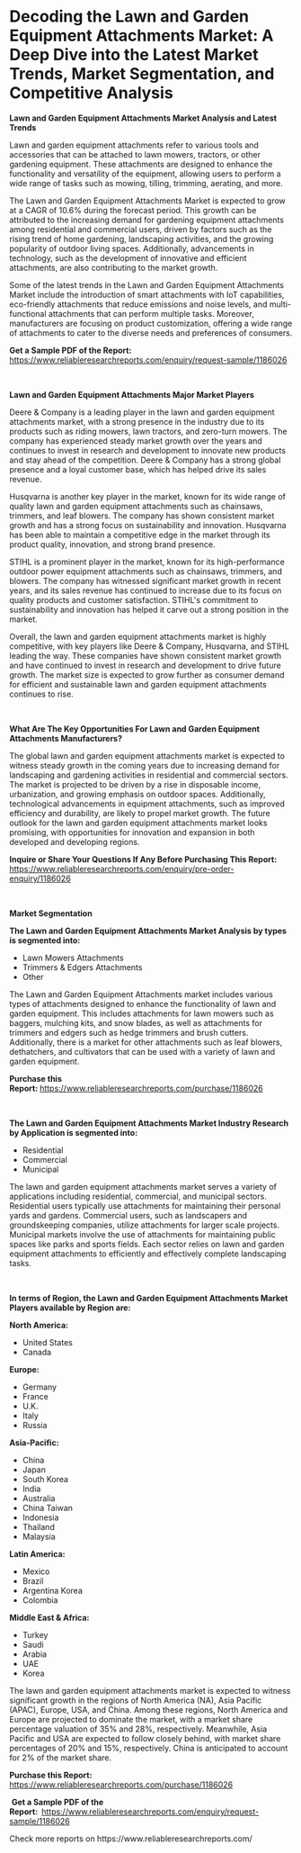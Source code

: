 <p><h1>Decoding the Lawn and Garden Equipment Attachments Market: A Deep Dive into the Latest Market Trends, Market Segmentation, and Competitive Analysis</h1></p><p><strong>Lawn and Garden Equipment Attachments Market Analysis and Latest Trends</strong></p>
<p><p>Lawn and garden equipment attachments refer to various tools and accessories that can be attached to lawn mowers, tractors, or other gardening equipment. These attachments are designed to enhance the functionality and versatility of the equipment, allowing users to perform a wide range of tasks such as mowing, tilling, trimming, aerating, and more.</p><p>The Lawn and Garden Equipment Attachments Market is expected to grow at a CAGR of 10.6% during the forecast period. This growth can be attributed to the increasing demand for gardening equipment attachments among residential and commercial users, driven by factors such as the rising trend of home gardening, landscaping activities, and the growing popularity of outdoor living spaces. Additionally, advancements in technology, such as the development of innovative and efficient attachments, are also contributing to the market growth.</p><p>Some of the latest trends in the Lawn and Garden Equipment Attachments Market include the introduction of smart attachments with IoT capabilities, eco-friendly attachments that reduce emissions and noise levels, and multi-functional attachments that can perform multiple tasks. Moreover, manufacturers are focusing on product customization, offering a wide range of attachments to cater to the diverse needs and preferences of consumers.</p></p>
<p><strong>Get a Sample PDF of the Report:&nbsp;</strong> <a href="https://www.reliableresearchreports.com/enquiry/request-sample/1186026">https://www.reliableresearchreports.com/enquiry/request-sample/1186026</a></p>
<p>&nbsp;</p>
<p><strong>Lawn and Garden Equipment Attachments Major Market Players</strong></p>
<p><p>Deere & Company is a leading player in the lawn and garden equipment attachments market, with a strong presence in the industry due to its products such as riding mowers, lawn tractors, and zero-turn mowers. The company has experienced steady market growth over the years and continues to invest in research and development to innovate new products and stay ahead of the competition. Deere & Company has a strong global presence and a loyal customer base, which has helped drive its sales revenue.</p><p>Husqvarna is another key player in the market, known for its wide range of quality lawn and garden equipment attachments such as chainsaws, trimmers, and leaf blowers. The company has shown consistent market growth and has a strong focus on sustainability and innovation. Husqvarna has been able to maintain a competitive edge in the market through its product quality, innovation, and strong brand presence.</p><p>STIHL is a prominent player in the market, known for its high-performance outdoor power equipment attachments such as chainsaws, trimmers, and blowers. The company has witnessed significant market growth in recent years, and its sales revenue has continued to increase due to its focus on quality products and customer satisfaction. STIHL's commitment to sustainability and innovation has helped it carve out a strong position in the market.</p><p>Overall, the lawn and garden equipment attachments market is highly competitive, with key players like Deere & Company, Husqvarna, and STIHL leading the way. These companies have shown consistent market growth and have continued to invest in research and development to drive future growth. The market size is expected to grow further as consumer demand for efficient and sustainable lawn and garden equipment attachments continues to rise.</p></p>
<p>&nbsp;</p>
<p><strong>What Are The Key Opportunities For Lawn and Garden Equipment Attachments Manufacturers?</strong></p>
<p><p>The global lawn and garden equipment attachments market is expected to witness steady growth in the coming years due to increasing demand for landscaping and gardening activities in residential and commercial sectors. The market is projected to be driven by a rise in disposable income, urbanization, and growing emphasis on outdoor spaces. Additionally, technological advancements in equipment attachments, such as improved efficiency and durability, are likely to propel market growth. The future outlook for the lawn and garden equipment attachments market looks promising, with opportunities for innovation and expansion in both developed and developing regions.</p></p>
<p><strong>Inquire or Share Your Questions If Any Before Purchasing This Report:</strong> <a href="https://www.reliableresearchreports.com/enquiry/pre-order-enquiry/1186026">https://www.reliableresearchreports.com/enquiry/pre-order-enquiry/1186026</a></p>
<p>&nbsp;</p>
<p><strong>Market Segmentation</strong></p>
<p><strong>The Lawn and Garden Equipment Attachments Market Analysis by types is segmented into:</strong></p>
<p><ul><li>Lawn Mowers Attachments</li><li>Trimmers & Edgers Attachments</li><li>Other</li></ul></p>
<p><p>The Lawn and Garden Equipment Attachments market includes various types of attachments designed to enhance the functionality of lawn and garden equipment. This includes attachments for lawn mowers such as baggers, mulching kits, and snow blades, as well as attachments for trimmers and edgers such as hedge trimmers and brush cutters. Additionally, there is a market for other attachments such as leaf blowers, dethatchers, and cultivators that can be used with a variety of lawn and garden equipment.</p></p>
<p><strong>Purchase this Report:&nbsp;</strong><a href="https://www.reliableresearchreports.com/purchase/1186026">https://www.reliableresearchreports.com/purchase/1186026</a></p>
<p>&nbsp;</p>
<p><strong>The Lawn and Garden Equipment Attachments Market Industry Research by Application is segmented into:</strong></p>
<p><ul><li>Residential</li><li>Commercial</li><li>Municipal</li></ul></p>
<p><p>The lawn and garden equipment attachments market serves a variety of applications including residential, commercial, and municipal sectors. Residential users typically use attachments for maintaining their personal yards and gardens. Commercial users, such as landscapers and groundskeeping companies, utilize attachments for larger scale projects. Municipal markets involve the use of attachments for maintaining public spaces like parks and sports fields. Each sector relies on lawn and garden equipment attachments to efficiently and effectively complete landscaping tasks.</p></p>
<p>&nbsp;</p>
<p><strong>In terms of Region, the Lawn and Garden Equipment Attachments Market Players available by Region are:</strong></p>
<p>
    <p> <strong> North America: </strong>
        <ul>
            <li>United States</li>
            <li>Canada</li>
        </ul>
        </p> 
    <p> <strong> Europe: </strong>
        <ul>
            <li>Germany</li>
            <li>France</li>
            <li>U.K.</li>
            <li>Italy</li>
            <li>Russia</li>
        </ul>
        </p> 
    <p> <strong> Asia-Pacific: </strong>
        <ul>
            <li>China</li>
            <li>Japan</li>
            <li>South Korea</li>
            <li>India</li>
            <li>Australia</li>
            <li>China Taiwan</li>
            <li>Indonesia</li>
            <li>Thailand</li>
            <li>Malaysia</li>
        </ul>
        </p> 
    <p> <strong> Latin America: </strong>
        <ul>
            <li>Mexico</li>
            <li>Brazil</li>
            <li>Argentina Korea</li>
            <li>Colombia</li>
        </ul>
        </p> 
    <p> <strong> Middle East & Africa: </strong>
        <ul>
            <li>Turkey</li>
            <li>Saudi</li>
            <li>Arabia</li>
            <li>UAE</li>
            <li>Korea</li>
        </ul>
    </p>
    </p>
<p><p>The lawn and garden equipment attachments market is expected to witness significant growth in the regions of North America (NA), Asia Pacific (APAC), Europe, USA, and China. Among these regions, North America and Europe are projected to dominate the market, with a market share percentage valuation of 35% and 28%, respectively. Meanwhile, Asia Pacific and USA are expected to follow closely behind, with market share percentages of 20% and 15%, respectively. China is anticipated to account for 2% of the market share.</p></p>
<p><strong>Purchase this Report: </strong><a href="https://www.reliableresearchreports.com/purchase/1186026">https://www.reliableresearchreports.com/purchase/1186026</a></p>
<p>&nbsp;<strong>Get a Sample PDF of the Report:&nbsp;&nbsp;</strong><a href="https://www.reliableresearchreports.com/enquiry/request-sample/1186026">https://www.reliableresearchreports.com/enquiry/request-sample/1186026</a></p>
<p><strong></strong></p>
<p>Check more reports on https://www.reliableresearchreports.com/</p>